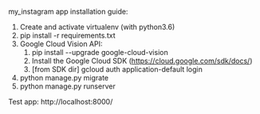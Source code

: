 my_instagram app installation guide:

1. Create and activate virtualenv (with python3.6)
2. pip install -r requirements.txt
3. Google Cloud Vision API:
    1. pip install --upgrade google-cloud-vision
    2. Install the Google Cloud SDK (https://cloud.google.com/sdk/docs/)
    3. [from SDK dir] gcloud auth application-default login
4. python manage.py migrate
5. python manage.py runserver

Test app:
http://localhost:8000/